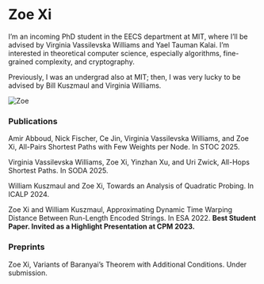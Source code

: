# Zoe Xi

I’m an incoming PhD student in the EECS department at MIT, where I’ll
be advised by Virginia Vassilevska Williams and Yael Tauman Kalai. I’m
interested in theoretical computer science, especially algorithms,
fine-grained complexity, and cryptography.

Previously, I was an undergrad also at MIT; then, I was very lucky to be
advised by Bill Kuszmaul and Virginia Williams.

![Zoe](/Users/zoexi/Downloads/IMG_5294)

### Publications

Amir Abboud, Nick Fischer, Ce Jin, Virginia Vassilevska Williams, and
Zoe Xi, All-Pairs Shortest Paths with Few Weights per Node. In
STOC 2025.

Virginia Vassilevska Williams, Zoe Xi, Yinzhan Xu, and Uri Zwick,
All-Hops Shortest Paths. In SODA 2025.

William Kuszmaul and Zoe Xi, Towards an Analysis of Quadratic
Probing. In ICALP 2024.

Zoe Xi and William Kuszmaul, Approximating Dynamic Time Warping
Distance Between Run-Length Encoded Strings. In ESA 2022.
**Best Student Paper. Invited as a Highlight Presentation at CPM 2023.**

### Preprints

Zoe Xi, Variants of Baranyai’s Theorem with Additional
Conditions. Under submission.






